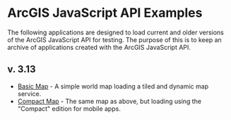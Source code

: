 # ArcGIS JavaScript API Examples

The following applications are designed to load current and older versions of the ArcGIS JavaScript API for testing. The purpose of this is to keep an archive of applications created with the ArcGIS JavaScript API.

## v. 3.13

- [Basic Map](http://raykendo.github.io/ArcGIS_JSAPI_Examples/v3_13/index.html) - A simple world map loading a tiled and dynamic map service.
- [Compact Map](http://raykendo.github.io/ArcGIS_JSAPI_Examples/v3_13/compact.html) - The same map as above, but loading using the "Compact" edition for mobile apps.